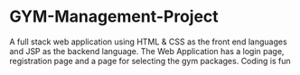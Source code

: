 # GYM-Management-Project
A full stack web application using HTML &amp; CSS as the front end languages and JSP as the backend language. The Web Application has a login page, registration page and a page for selecting the gym packages.
Coding is fun
